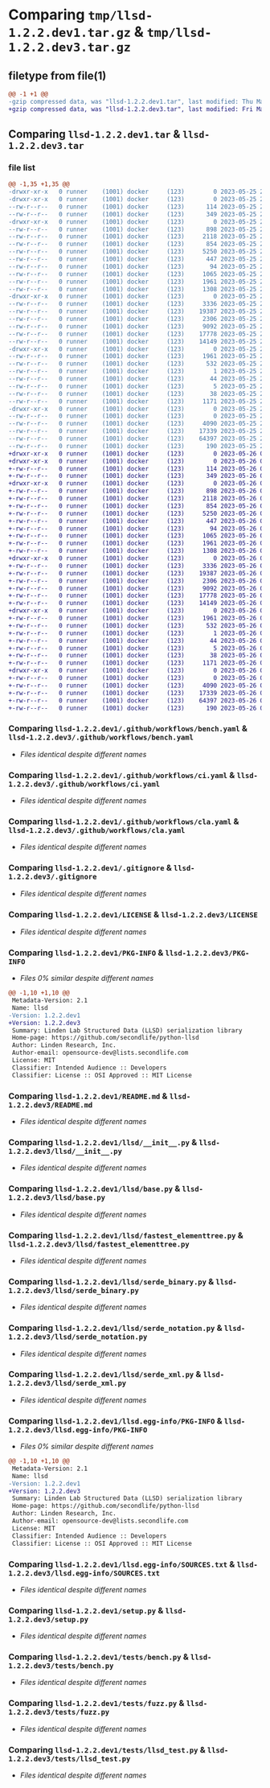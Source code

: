 # Comparing `tmp/llsd-1.2.2.dev1.tar.gz` & `tmp/llsd-1.2.2.dev3.tar.gz`

## filetype from file(1)

```diff
@@ -1 +1 @@
-gzip compressed data, was "llsd-1.2.2.dev1.tar", last modified: Thu May 25 23:54:23 2023, max compression
+gzip compressed data, was "llsd-1.2.2.dev3.tar", last modified: Fri May 26 00:06:28 2023, max compression
```

## Comparing `llsd-1.2.2.dev1.tar` & `llsd-1.2.2.dev3.tar`

### file list

```diff
@@ -1,35 +1,35 @@
-drwxr-xr-x   0 runner    (1001) docker     (123)        0 2023-05-25 23:54:23.689032 llsd-1.2.2.dev1/
-drwxr-xr-x   0 runner    (1001) docker     (123)        0 2023-05-25 23:54:23.685032 llsd-1.2.2.dev1/.github/
--rw-r--r--   0 runner    (1001) docker     (123)      114 2023-05-25 23:53:19.000000 llsd-1.2.2.dev1/.github/dependabot.yaml
--rw-r--r--   0 runner    (1001) docker     (123)      349 2023-05-25 23:53:19.000000 llsd-1.2.2.dev1/.github/release.yaml
-drwxr-xr-x   0 runner    (1001) docker     (123)        0 2023-05-25 23:54:23.685032 llsd-1.2.2.dev1/.github/workflows/
--rw-r--r--   0 runner    (1001) docker     (123)      898 2023-05-25 23:53:19.000000 llsd-1.2.2.dev1/.github/workflows/bench.yaml
--rw-r--r--   0 runner    (1001) docker     (123)     2118 2023-05-25 23:53:19.000000 llsd-1.2.2.dev1/.github/workflows/ci.yaml
--rw-r--r--   0 runner    (1001) docker     (123)      854 2023-05-25 23:53:19.000000 llsd-1.2.2.dev1/.github/workflows/cla.yaml
--rw-r--r--   0 runner    (1001) docker     (123)     5250 2023-05-25 23:53:19.000000 llsd-1.2.2.dev1/.gitignore
--rw-r--r--   0 runner    (1001) docker     (123)      447 2023-05-25 23:53:19.000000 llsd-1.2.2.dev1/.pre-commit-config.yaml
--rw-r--r--   0 runner    (1001) docker     (123)       94 2023-05-25 23:53:19.000000 llsd-1.2.2.dev1/CREDITS.md
--rw-r--r--   0 runner    (1001) docker     (123)     1065 2023-05-25 23:53:19.000000 llsd-1.2.2.dev1/LICENSE
--rw-r--r--   0 runner    (1001) docker     (123)     1961 2023-05-25 23:54:23.689032 llsd-1.2.2.dev1/PKG-INFO
--rw-r--r--   0 runner    (1001) docker     (123)     1308 2023-05-25 23:53:19.000000 llsd-1.2.2.dev1/README.md
-drwxr-xr-x   0 runner    (1001) docker     (123)        0 2023-05-25 23:54:23.685032 llsd-1.2.2.dev1/llsd/
--rw-r--r--   0 runner    (1001) docker     (123)     3336 2023-05-25 23:53:19.000000 llsd-1.2.2.dev1/llsd/__init__.py
--rw-r--r--   0 runner    (1001) docker     (123)    19387 2023-05-25 23:53:19.000000 llsd-1.2.2.dev1/llsd/base.py
--rw-r--r--   0 runner    (1001) docker     (123)     2306 2023-05-25 23:53:19.000000 llsd-1.2.2.dev1/llsd/fastest_elementtree.py
--rw-r--r--   0 runner    (1001) docker     (123)     9092 2023-05-25 23:53:19.000000 llsd-1.2.2.dev1/llsd/serde_binary.py
--rw-r--r--   0 runner    (1001) docker     (123)    17778 2023-05-25 23:53:19.000000 llsd-1.2.2.dev1/llsd/serde_notation.py
--rw-r--r--   0 runner    (1001) docker     (123)    14149 2023-05-25 23:53:19.000000 llsd-1.2.2.dev1/llsd/serde_xml.py
-drwxr-xr-x   0 runner    (1001) docker     (123)        0 2023-05-25 23:54:23.689032 llsd-1.2.2.dev1/llsd.egg-info/
--rw-r--r--   0 runner    (1001) docker     (123)     1961 2023-05-25 23:54:23.000000 llsd-1.2.2.dev1/llsd.egg-info/PKG-INFO
--rw-r--r--   0 runner    (1001) docker     (123)      532 2023-05-25 23:54:23.000000 llsd-1.2.2.dev1/llsd.egg-info/SOURCES.txt
--rw-r--r--   0 runner    (1001) docker     (123)        1 2023-05-25 23:54:23.000000 llsd-1.2.2.dev1/llsd.egg-info/dependency_links.txt
--rw-r--r--   0 runner    (1001) docker     (123)       44 2023-05-25 23:54:23.000000 llsd-1.2.2.dev1/llsd.egg-info/requires.txt
--rw-r--r--   0 runner    (1001) docker     (123)        5 2023-05-25 23:54:23.000000 llsd-1.2.2.dev1/llsd.egg-info/top_level.txt
--rw-r--r--   0 runner    (1001) docker     (123)       38 2023-05-25 23:54:23.689032 llsd-1.2.2.dev1/setup.cfg
--rw-r--r--   0 runner    (1001) docker     (123)     1171 2023-05-25 23:53:19.000000 llsd-1.2.2.dev1/setup.py
-drwxr-xr-x   0 runner    (1001) docker     (123)        0 2023-05-25 23:54:23.689032 llsd-1.2.2.dev1/tests/
--rw-r--r--   0 runner    (1001) docker     (123)        0 2023-05-25 23:53:19.000000 llsd-1.2.2.dev1/tests/__init__.py
--rw-r--r--   0 runner    (1001) docker     (123)     4090 2023-05-25 23:53:19.000000 llsd-1.2.2.dev1/tests/bench.py
--rw-r--r--   0 runner    (1001) docker     (123)    17339 2023-05-25 23:53:19.000000 llsd-1.2.2.dev1/tests/fuzz.py
--rw-r--r--   0 runner    (1001) docker     (123)    64397 2023-05-25 23:53:19.000000 llsd-1.2.2.dev1/tests/llsd_test.py
--rw-r--r--   0 runner    (1001) docker     (123)      190 2023-05-25 23:53:19.000000 llsd-1.2.2.dev1/tox.ini
+drwxr-xr-x   0 runner    (1001) docker     (123)        0 2023-05-26 00:06:28.465992 llsd-1.2.2.dev3/
+drwxr-xr-x   0 runner    (1001) docker     (123)        0 2023-05-26 00:06:28.461992 llsd-1.2.2.dev3/.github/
+-rw-r--r--   0 runner    (1001) docker     (123)      114 2023-05-26 00:05:27.000000 llsd-1.2.2.dev3/.github/dependabot.yaml
+-rw-r--r--   0 runner    (1001) docker     (123)      349 2023-05-26 00:05:27.000000 llsd-1.2.2.dev3/.github/release.yaml
+drwxr-xr-x   0 runner    (1001) docker     (123)        0 2023-05-26 00:06:28.461992 llsd-1.2.2.dev3/.github/workflows/
+-rw-r--r--   0 runner    (1001) docker     (123)      898 2023-05-26 00:05:27.000000 llsd-1.2.2.dev3/.github/workflows/bench.yaml
+-rw-r--r--   0 runner    (1001) docker     (123)     2118 2023-05-26 00:05:27.000000 llsd-1.2.2.dev3/.github/workflows/ci.yaml
+-rw-r--r--   0 runner    (1001) docker     (123)      854 2023-05-26 00:05:27.000000 llsd-1.2.2.dev3/.github/workflows/cla.yaml
+-rw-r--r--   0 runner    (1001) docker     (123)     5250 2023-05-26 00:05:27.000000 llsd-1.2.2.dev3/.gitignore
+-rw-r--r--   0 runner    (1001) docker     (123)      447 2023-05-26 00:05:27.000000 llsd-1.2.2.dev3/.pre-commit-config.yaml
+-rw-r--r--   0 runner    (1001) docker     (123)       94 2023-05-26 00:05:27.000000 llsd-1.2.2.dev3/CREDITS.md
+-rw-r--r--   0 runner    (1001) docker     (123)     1065 2023-05-26 00:05:27.000000 llsd-1.2.2.dev3/LICENSE
+-rw-r--r--   0 runner    (1001) docker     (123)     1961 2023-05-26 00:06:28.465992 llsd-1.2.2.dev3/PKG-INFO
+-rw-r--r--   0 runner    (1001) docker     (123)     1308 2023-05-26 00:05:27.000000 llsd-1.2.2.dev3/README.md
+drwxr-xr-x   0 runner    (1001) docker     (123)        0 2023-05-26 00:06:28.461992 llsd-1.2.2.dev3/llsd/
+-rw-r--r--   0 runner    (1001) docker     (123)     3336 2023-05-26 00:05:27.000000 llsd-1.2.2.dev3/llsd/__init__.py
+-rw-r--r--   0 runner    (1001) docker     (123)    19387 2023-05-26 00:05:27.000000 llsd-1.2.2.dev3/llsd/base.py
+-rw-r--r--   0 runner    (1001) docker     (123)     2306 2023-05-26 00:05:27.000000 llsd-1.2.2.dev3/llsd/fastest_elementtree.py
+-rw-r--r--   0 runner    (1001) docker     (123)     9092 2023-05-26 00:05:27.000000 llsd-1.2.2.dev3/llsd/serde_binary.py
+-rw-r--r--   0 runner    (1001) docker     (123)    17778 2023-05-26 00:05:27.000000 llsd-1.2.2.dev3/llsd/serde_notation.py
+-rw-r--r--   0 runner    (1001) docker     (123)    14149 2023-05-26 00:05:27.000000 llsd-1.2.2.dev3/llsd/serde_xml.py
+drwxr-xr-x   0 runner    (1001) docker     (123)        0 2023-05-26 00:06:28.461992 llsd-1.2.2.dev3/llsd.egg-info/
+-rw-r--r--   0 runner    (1001) docker     (123)     1961 2023-05-26 00:06:28.000000 llsd-1.2.2.dev3/llsd.egg-info/PKG-INFO
+-rw-r--r--   0 runner    (1001) docker     (123)      532 2023-05-26 00:06:28.000000 llsd-1.2.2.dev3/llsd.egg-info/SOURCES.txt
+-rw-r--r--   0 runner    (1001) docker     (123)        1 2023-05-26 00:06:28.000000 llsd-1.2.2.dev3/llsd.egg-info/dependency_links.txt
+-rw-r--r--   0 runner    (1001) docker     (123)       44 2023-05-26 00:06:28.000000 llsd-1.2.2.dev3/llsd.egg-info/requires.txt
+-rw-r--r--   0 runner    (1001) docker     (123)        5 2023-05-26 00:06:28.000000 llsd-1.2.2.dev3/llsd.egg-info/top_level.txt
+-rw-r--r--   0 runner    (1001) docker     (123)       38 2023-05-26 00:06:28.465992 llsd-1.2.2.dev3/setup.cfg
+-rw-r--r--   0 runner    (1001) docker     (123)     1171 2023-05-26 00:05:27.000000 llsd-1.2.2.dev3/setup.py
+drwxr-xr-x   0 runner    (1001) docker     (123)        0 2023-05-26 00:06:28.465992 llsd-1.2.2.dev3/tests/
+-rw-r--r--   0 runner    (1001) docker     (123)        0 2023-05-26 00:05:27.000000 llsd-1.2.2.dev3/tests/__init__.py
+-rw-r--r--   0 runner    (1001) docker     (123)     4090 2023-05-26 00:05:27.000000 llsd-1.2.2.dev3/tests/bench.py
+-rw-r--r--   0 runner    (1001) docker     (123)    17339 2023-05-26 00:05:27.000000 llsd-1.2.2.dev3/tests/fuzz.py
+-rw-r--r--   0 runner    (1001) docker     (123)    64397 2023-05-26 00:05:27.000000 llsd-1.2.2.dev3/tests/llsd_test.py
+-rw-r--r--   0 runner    (1001) docker     (123)      190 2023-05-26 00:05:27.000000 llsd-1.2.2.dev3/tox.ini
```

### Comparing `llsd-1.2.2.dev1/.github/workflows/bench.yaml` & `llsd-1.2.2.dev3/.github/workflows/bench.yaml`

 * *Files identical despite different names*

### Comparing `llsd-1.2.2.dev1/.github/workflows/ci.yaml` & `llsd-1.2.2.dev3/.github/workflows/ci.yaml`

 * *Files identical despite different names*

### Comparing `llsd-1.2.2.dev1/.github/workflows/cla.yaml` & `llsd-1.2.2.dev3/.github/workflows/cla.yaml`

 * *Files identical despite different names*

### Comparing `llsd-1.2.2.dev1/.gitignore` & `llsd-1.2.2.dev3/.gitignore`

 * *Files identical despite different names*

### Comparing `llsd-1.2.2.dev1/LICENSE` & `llsd-1.2.2.dev3/LICENSE`

 * *Files identical despite different names*

### Comparing `llsd-1.2.2.dev1/PKG-INFO` & `llsd-1.2.2.dev3/PKG-INFO`

 * *Files 0% similar despite different names*

```diff
@@ -1,10 +1,10 @@
 Metadata-Version: 2.1
 Name: llsd
-Version: 1.2.2.dev1
+Version: 1.2.2.dev3
 Summary: Linden Lab Structured Data (LLSD) serialization library
 Home-page: https://github.com/secondlife/python-llsd
 Author: Linden Research, Inc.
 Author-email: opensource-dev@lists.secondlife.com
 License: MIT
 Classifier: Intended Audience :: Developers
 Classifier: License :: OSI Approved :: MIT License
```

### Comparing `llsd-1.2.2.dev1/README.md` & `llsd-1.2.2.dev3/README.md`

 * *Files identical despite different names*

### Comparing `llsd-1.2.2.dev1/llsd/__init__.py` & `llsd-1.2.2.dev3/llsd/__init__.py`

 * *Files identical despite different names*

### Comparing `llsd-1.2.2.dev1/llsd/base.py` & `llsd-1.2.2.dev3/llsd/base.py`

 * *Files identical despite different names*

### Comparing `llsd-1.2.2.dev1/llsd/fastest_elementtree.py` & `llsd-1.2.2.dev3/llsd/fastest_elementtree.py`

 * *Files identical despite different names*

### Comparing `llsd-1.2.2.dev1/llsd/serde_binary.py` & `llsd-1.2.2.dev3/llsd/serde_binary.py`

 * *Files identical despite different names*

### Comparing `llsd-1.2.2.dev1/llsd/serde_notation.py` & `llsd-1.2.2.dev3/llsd/serde_notation.py`

 * *Files identical despite different names*

### Comparing `llsd-1.2.2.dev1/llsd/serde_xml.py` & `llsd-1.2.2.dev3/llsd/serde_xml.py`

 * *Files identical despite different names*

### Comparing `llsd-1.2.2.dev1/llsd.egg-info/PKG-INFO` & `llsd-1.2.2.dev3/llsd.egg-info/PKG-INFO`

 * *Files 0% similar despite different names*

```diff
@@ -1,10 +1,10 @@
 Metadata-Version: 2.1
 Name: llsd
-Version: 1.2.2.dev1
+Version: 1.2.2.dev3
 Summary: Linden Lab Structured Data (LLSD) serialization library
 Home-page: https://github.com/secondlife/python-llsd
 Author: Linden Research, Inc.
 Author-email: opensource-dev@lists.secondlife.com
 License: MIT
 Classifier: Intended Audience :: Developers
 Classifier: License :: OSI Approved :: MIT License
```

### Comparing `llsd-1.2.2.dev1/llsd.egg-info/SOURCES.txt` & `llsd-1.2.2.dev3/llsd.egg-info/SOURCES.txt`

 * *Files identical despite different names*

### Comparing `llsd-1.2.2.dev1/setup.py` & `llsd-1.2.2.dev3/setup.py`

 * *Files identical despite different names*

### Comparing `llsd-1.2.2.dev1/tests/bench.py` & `llsd-1.2.2.dev3/tests/bench.py`

 * *Files identical despite different names*

### Comparing `llsd-1.2.2.dev1/tests/fuzz.py` & `llsd-1.2.2.dev3/tests/fuzz.py`

 * *Files identical despite different names*

### Comparing `llsd-1.2.2.dev1/tests/llsd_test.py` & `llsd-1.2.2.dev3/tests/llsd_test.py`

 * *Files identical despite different names*

